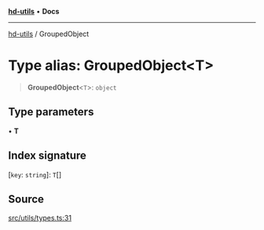 [**hd-utils**](../README.md) • **Docs**

***

[hd-utils](../globals.md) / GroupedObject

# Type alias: GroupedObject\<T\>

> **GroupedObject**\<`T`\>: `object`

## Type parameters

• **T**

## Index signature

 \[`key`: `string`\]: `T`[]

## Source

[src/utils/types.ts:31](https://github.com/AhmadHddad/h-utils/blob/f7bb9ae71f981ffef49079271b9540862594b7e6/src/utils/types.ts#L31)
